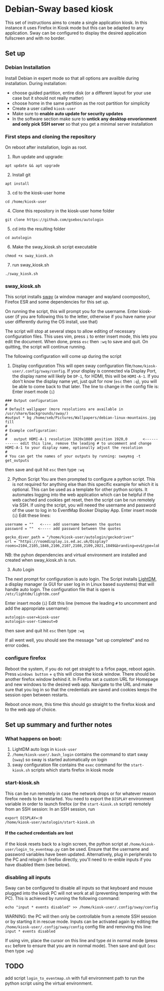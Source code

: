 # Debian-Sway based kiosk

This set of instructions aims to create a single application kiosk. In this instance it uses Firefox in Kiosk mode but this can be adapted to any application. Sway can be configured to display the desired application fullscreen and with no border.

## Set up

### Debian Installation

Install Debian in expert mode so that all options are availble during installation. During installation:
- choose guided partition, entire disk (or a different layout for your use case but it should not really matter)
- choose home in the same partition as the root partition for simplicity
- Create a user called `kiosk-user`
- Make sure to **enable auto update for security updates**
- In the software section make sure to **untick any desktop envorionment and only pick SSH server** so that you get a minimal server installation

### First steps and cloning the repository

On reboot after installation, login as root.

1. Run update and upgrade:
```
apt update && apt upgrade
```
2. Install git
```
apt install 
```
3. cd to the kiosk-user home
```
cd /home/kiosk-user
```
4. Clone this repository in the kiosk-user home folder
```
git clone https://github.com/gsebos/autologin
```  
5. cd into the resulting folder
```
cd autologin
```
6. Make the sway_kiosk.sh script executable
```
chmod +x sway_kiosk.sh
```
7. run sway_kiosk.sh 
```
./sway_kiosk.sh
```

### sway_kiosk.sh

This script installs [sway](https://swaywm.org/) (a window manager and wayland coompositor), Firefox ESR and some dependencies for this set up.

On running the script, this will prompt you for the username. Enter kiosk-user (if you are following this to the letter, otherwise if you have name your user differently during the OS install, use that)

The script will stop at several steps to allow editing of necessary configuration files. This uses vim, press `i` to enter insert mode, this lets you edit the document. When done, press `esc` then `:wq` to save and quit. On quitting, the script will continue running.

The following configuration will come up during the script
1. Display configuration
This will open sway configuration file`/home/kiosk-user/.config/sway/config`. If your display is connected via Display Port, the display name will likely be `DP-1`, for HDMI, this will be `HDMI-A-1`. If you don't know the display name yet, just quit for now (`esc` then `:q`), you will be able to come back to that later. The line to change in the config file is:
Enter insert mode (`i`)

```
### Output configuration
#
# Default wallpaper (more resolutions are available in /usr/share/backgrounds/sway/)
#output * bg /home/seb/Pictures/Wallpapers/debian-linux-mountains.jpg fill
#
# Example configuration:
#
#   output HDMI-A-1 resolution 1920x1080 position 1920,0       <------------ edit this line, remove the leading # to uncomment and change HDMI-A-1 to your display name, optionally adjust the resolution
#
# You can get the names of your outputs by running: swaymsg -t get_outputs

```
then save and quit hit `esc` then type `:wq`

2. Python Script
You are then prompted to configure a python script. This is not required for anything else than this specific example for which it is optional. This can be used as a template for other python scripts. It automates logging into the web application which can be helpful if the web cached and cookies get reset, then the script can be run remotely via SSH. If using the script, you will neeed the username and password of the user to log in to EventMap Booker Display App.
Enter insert mode (`i`)
Edit these lines:
```
username = ""   <---- add username between the quotes
password = ""  <----- add password between the quotes
 
gecko_diver_path = "/home/kiosk-user/autologin/geckodriver"
url = "https://roomdisplay.is.ed.ac.uk/Display?rooms=2104,2105,1846,2106,2107,2108,2109,2021,1849&branding=ev&type=lobbyCalendar&reEntry=1&confAuth=pin&calendarType=bookin"
```

NB: the pyhon dependencies and virtual environment are installed and created when sway_kiosk.sh is run.

3. Auto Login

The next prompt for configuration is auto login. The Script installs [LightDM]([url](https://wiki.archlinux.org/title/LightDM)), a display manager (a GUI for user log in in Linux based suystems) that will handle auto login. The configuration file that is open is `/etc/lightdm/lightdm.conf`

Enter insert mode (`i`)
Edit this line (remove the leading `#` to uncomment and add the appropriate username):
```
autologin-user=kiosk-user
autologin-user-timeout=0
```
then save and quit hit `esc` then type `:wq`

If all went well, you should see the message "set up completed" and no error codes.


### configure firefox

Reboot the system, if you do not get straight to a firfox page, reboot again. Press `windows button` + `q` this will close the kiosk window. There should be another firefox window behind it. In Firefox set a custom URL for Homepage and new windows to the desired web app. Navigate to the URL and make sure that you log in so that the credentials are saved and cookies keeps the session open between restarts. 

Reboot once more, this time this should go straight to the firefox kiosk and to the web app of choice.


## Set up summary and further notes

### What happens on boot:
1. LightDM auto logs in  `kiosk-user`
2. `/home/kiosk-user/.bash_login` contains the command to start sway (`sway`) so sway is started automatically on login
3. sway configuration file contains the `exec` command for the `start-kiosk.sh` scripts which starts firefox in kiosk mode

### start-kiosk.sh

This can be run remotely in case the network drops or for whatever reason firefox needs to be restarted. You need to export the `DISPLAY` environment variable in order to launch firefox (or the `start-kiosk.sh` script) remotely from an SSH session:
In an SSH session, run
```
export DISPLAY=:0
/home/kiosk-user/autologin/start-kiosk.sh
```

#### If the cached credentials are lost
if the kiosk resets back to a login screen, the python script at `/home/kiosk-user/login_to_eventmap.py` can be used. Ensure that the username and password variables have been updated. Alternatively, plug in peripherals to the PC and relogin in firefox directly, you'll need to re-enble inputs if you have disabled them (see below).


### disabling all inputs
Sway can be configured to disable all inputs so that keyboard and mouse plugged into the kiosk PC will not work at all (preventing tempering with the PC). This is achieved by running the following command:
```
echo "input * events disabled" >> /home/kiosk-user/.config/sway/config
```

WARNING: the PC will then only be controllable from a remote SSH session or by starting it in rescue mode. Inputs can be activated again by editing the  `/home/kiosk-user/.config/sway/config` config file and removing this line:
`input * events disabled`

If using vim, place the cursor on this line and type `dd` in normal mode (press `esc` before to ensure that you are in normal mode). Then save and quit (`esc` then type `:wq`)




## TODO
add script `login_to_eventmap.sh` with full environment path to run the python script using the virtual environment.







